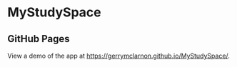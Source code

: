 # MyStudySpace

## GitHub Pages

View a demo of the app at https://gerrymclarnon.github.io/MyStudySpace/.